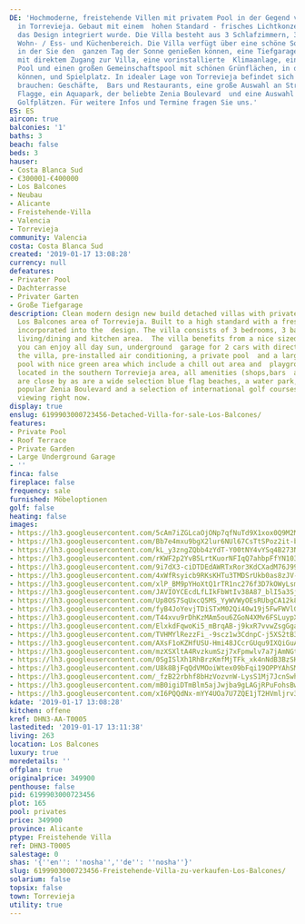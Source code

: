 ```yaml
---
DE: 'Hochmoderne, freistehende Villen mit privatem Pool in der Gegend von Los Balcones
  in Torrevieja. Gebaut mit einem  hohen Standard - frisches Lichtkonzept, das in
  das Design integriert wurde. Die Villa besteht aus 3 Schlafzimmern, 3  Bädern, offenem
  Wohn- / Ess- und Küchenbereich. Die Villa verfügt über eine schöne Sonnenterrasse,
  in der Sie den  ganzen Tag der Sonne genießen können, eine Tiefgarage für 2 Autos
  mit direktem Zugang zur Villa, eine vorinstallierte  Klimaanlage, einen eigenen
  Pool und einen großen Gemeinschaftspool mit schönen Grünflächen, in denen Sie  entspannen
  können, und Spielplatz. In idealer Lage von Torrevieja befindet sich alles was sie
  brauchen: Geschäfte,  Bars und Restaurants, eine große Auswahl an Stränden mit blauer
  Flagge, ein Aquapark, der beliebte Zenia Boulevard  und eine Auswahl an internationalen
  Golfplätzen. Für weitere Infos und Termine fragen Sie uns.'
ES: ES
aircon: true
balconies: '1'
baths: 3
beach: false
beds: 3
hauser:
- Costa Blanca Sud
- €300001-€400000
- Los Balcones
- Neubau
- Alicante
- Freistehende-Villa
- Valencia
- Torrevieja
community: Valencia
costa: Costa Blanca Sud
created: '2019-01-17 13:08:28'
currency: null
defeatures:
- Privater Pool
- Dachterrasse
- Privater Garten
- Große Tiefgarage
description: Clean modern design new build detached villas with private pool in the
  Los Balcones area of Torrevieja. Built to a high standard with a fresh light approach
  incorporated into the  design. The villa consists of 3 bedrooms, 3 bathrooms, open
  living/dining and kitchen area.  The villa benefits from a nice sized solarium where
  you can enjoy all day sun, underground  garage for 2 cars with direct access to
  the villa, pre-installed air conditioning, a private pool  and a large communal
  pool with nice green area which include a chill out area and  playground. Ideally
  located in the southern Torrevieja area, all amenities (shops,bars  and restaurants)
  are close by as are a wide selection blue flag beaches, a water park, the  ever
  popular Zenia Boulevard and a selection of international golf courses. Book your  personal
  viewing right now.
display: true
enslug: 6199903000723456-Detached-Villa-for-sale-Los-Balcones/
features:
- Private Pool
- Roof Terrace
- Private Garden
- Large Underground Garage
- ''
finca: false
fireplace: false
frequency: sale
furnished: Möbeloptionen
golf: false
heating: false
images:
- https://lh3.googleusercontent.com/5cAm7iZGLcaOjONp7qfNuTd9X1xox0Q9M2MDCH7KnZHu0_BOjWBiu_Vc5TthEcfZgQ_yZTbBkP1YbGGkcaRJ=w640-rj-e30-l100
- https://lh3.googleusercontent.com/Bb7e4mxu9bgX2lur6NUl67CsTtSPoz2it-bCEttEzOm11jRJ9Z_uTw4O2C6LqM7D0M7jQvYdhZVE_jvUoQ0=w640-rj-e30-l100
- https://lh3.googleusercontent.com/kL_y3zngZQbb4zYdT-Y00tNY4vYSq4B273NT-z2hfRUlnPu-SSpRweEreVZvW2B05TEsjI_9orHxoYFFvsAr=w640-rj-e30-l100
- https://lh3.googleusercontent.com/rKWF2p2YvB5LrtKuorNFIqQ7ahbpFfYN103MRStSbqQWnhzxGIRHC8sHyIRiWexhhsFTXzH23nb-YlYelHN5=w640-rj-e30-l100
- https://lh3.googleusercontent.com/9i7dX3-ciDTDEdAWRTxRor3KdCXadM76J99XiMLopDWRUPjTyKn-iKLA8qcu6sSaN4dbBq0GhAkpU-5Ql6M=w640-rj-e30-l100
- https://lh3.googleusercontent.com/4xWfRsyicb9RKsKHTu3TMDSrUkb0as8zJV-FLSi6gvwg-v5MObw1rSgdeWPDc13xg1h6Adn5dYmogsPgQrI=w640-rj-e30-l100
- https://lh3.googleusercontent.com/xlP_BM9pYHoXtQ1rTR1nc276f3D7kOWyLsm54zz0Xz2e8LEdR6Wp6hjRw3KkEpEs0kY4B2JBX-J7j9dIkxKg0Q=w640-rj-e30-l100
- https://lh3.googleusercontent.com/JAVIOYCEcdLfLIkFbWtIv38A87_blI5a3Sju7PMbPH0pyYGeKsF4Or_npeB52F7-8UKMnd0CprMwdUSkP7zc=w640-rj-e30-l100
- https://lh3.googleusercontent.com/Up8OS7SqUxcQ5MS_YyWVWyOEsRUbgCA12k8pR-_lVRAifA-CZfnFs9a6flsu524wnjFXLyT7Sc2Ag5Ca0Pw=w640-rj-e30-l100
- https://lh3.googleusercontent.com/fyB4JoYevjTDiSTxM02Qi40w19j5FwFWVlGTxFk1x_GSpahpbIyxRzLJlwbx8RKY-boVDEEq14YhHti0KKQ=w640-rj-e30-l100
- https://lh3.googleusercontent.com/T44xvu9rDhKzMAm5ou6ZGoN4XMv6FSLuypXAe2hqSMQp6VGtNpXD3zFAXzNxSAeBOT6aLq3FJqExQ9syTJw=w640-rj-e30-l100
- https://lh3.googleusercontent.com/ElxkdFqwoKi5_mBrqAB-j9kxR7vvwZsgGga_VFZHviFgfl1nX2met3U9AfEZ3K7lrcwzNEILBJL8_sh5xrT7=w640-rj-e30-l100
- https://lh3.googleusercontent.com/TVHMYlRezzFi_-9scz1w3CdnpC-j5XS2tB3OdkpBIA_AFVv2TbERGXaaDJzxw5fcl6pVh2M5wHxBTIZ7GZOUWw=w640-rj-e30-l100
- https://lh3.googleusercontent.com/AXsF1oKZHfUSU-Hmi48JCcrGUqu9IXQiGuA_Rj7EBM8V6gGnaEMG4dh8mH9JCIuFLixwg_LnQdEAlOhGk1c6zQ=w640-rj-e30-l100
- https://lh3.googleusercontent.com/mzXSXltA4RvzkumSzj7xFpmwlv7a7jAmNGtdUqfCDBc3ZnMiwI7ITQk7Xn8jV9gtooxqU3px2xWsm76TNyhr=w640-rj-e30-l100
- https://lh3.googleusercontent.com/0SgISlXh1RhBrzKmfMjTFk_xk4nNdB3BzSKupjMLzqHWN0k3uyh8YzBvuEgbpHU5LzQOAImdj1yLxMb9yk66=w640-rj-e30-l100
- https://lh3.googleusercontent.com/U8k8BjFqQdVMOoiWtex09bFqi19OPPYAhSMHbE1lNS1SayoNRjmLiJ9cmqPM7tUolBXrTil7hT6jPfcOJ-6p_A=w640-rj-e30-l100
- https://lh3.googleusercontent.com/_fzB22rbhf8bHzVozvnW-LysS1Mj7JcnSwh_gpa0SRYaMKBhjRSzksy5DWCNNDtf_HT7Q6Ngpep47mexvylN=w640-rj-e30-l100
- https://lh3.googleusercontent.com/mB0igiDTmBlm5ajJwjba9gLAGjRPuFohsBw-cFQo2O1eGPdQrkJeY1y3NhgVUv8sPBDcIrEEwn-pDk6dCu8=w640-rj-e30-l100
- https://lh3.googleusercontent.com/xI6PQQdNx-mYY4UOa7U7ZQE1jT2HVmljrv34oGz7WFdSe-Ffqtx2K96a5hRL2fqZxGFD_MYZmId3rPXbcOnBbA=w640-rj-e30-l100
kdate: '2019-01-17 13:08:28'
kitchen: offene
kref: DHN3-AA-T0005
lastedited: '2019-01-17 13:11:38'
living: 263
location: Los Balcones
luxury: true
moredetails: ''
offplan: true
originalprice: 349900
penthouse: false
pid: 6199903000723456
plot: 165
pool: privates
price: 349900
province: Alicante
ptype: Freistehende Villa
ref: DHN3-T0005
salestage: 0
shas: '{''en'': ''nosha'',''de'': ''nosha''}'
slug: 6199903000723456-Freistehende-Villa-zu-verkaufen-Los-Balcones/
solarium: false
topsix: false
town: Torrevieja
utility: true
---
```


